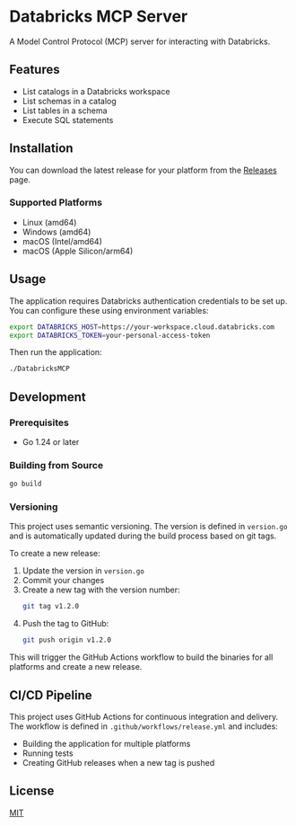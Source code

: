# Databricks MCP Server

A Model Control Protocol (MCP) server for interacting with Databricks.

## Features

- List catalogs in a Databricks workspace
- List schemas in a catalog
- List tables in a schema
- Execute SQL statements

## Installation

You can download the latest release for your platform from the [Releases](https://github.com/yourusername/DatabricksMCP/releases) page.

### Supported Platforms

- Linux (amd64)
- Windows (amd64)
- macOS (Intel/amd64)
- macOS (Apple Silicon/arm64)

## Usage

The application requires Databricks authentication credentials to be set up. You can configure these using environment variables:

```bash
export DATABRICKS_HOST=https://your-workspace.cloud.databricks.com
export DATABRICKS_TOKEN=your-personal-access-token
```

Then run the application:

```bash
./DatabricksMCP
```

## Development

### Prerequisites

- Go 1.24 or later

### Building from Source

```bash
go build
```

### Versioning

This project uses semantic versioning. The version is defined in `version.go` and is automatically updated during the build process based on git tags.

To create a new release:

1. Update the version in `version.go`
2. Commit your changes
3. Create a new tag with the version number:
   ```bash
   git tag v1.2.0
   ```
4. Push the tag to GitHub:
   ```bash
   git push origin v1.2.0
   ```

This will trigger the GitHub Actions workflow to build the binaries for all platforms and create a new release.

## CI/CD Pipeline

This project uses GitHub Actions for continuous integration and delivery. The workflow is defined in `.github/workflows/release.yml` and includes:

- Building the application for multiple platforms
- Running tests
- Creating GitHub releases when a new tag is pushed

## License

[MIT](LICENSE)